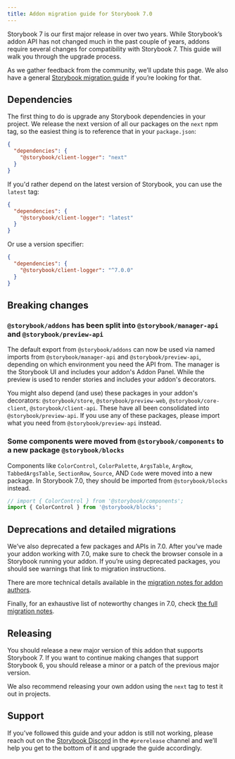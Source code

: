 ```yaml
---
title: Addon migration guide for Storybook 7.0
---
```


Storybook 7 is our first major release in over two years. While Storybook’s addon API has not changed much in the past couple of years, addons require several changes for compatibility with Storybook 7. This guide will walk you through the upgrade process.

<div class="aside">

As we gather feedback from the community, we’ll update this page. We also have a general [Storybook migration guide](../migration-guide.md) if you’re looking for that.

</div>

## Dependencies

The first thing to do is upgrade any Storybook dependencies in your project. We release the next version of all our packages on the `next` npm tag, so the easiest thing is to reference that in your `package.json`:

```json
{
  "dependencies": {
    "@storybook/client-logger": "next"
  }
}
```

If you'd rather depend on the latest version of Storybook, you can use the `latest` tag:

```json
{
  "dependencies": {
    "@storybook/client-logger": "latest"
  }
}
```

Or use a version specifier:

```json
{
  "dependencies": {
    "@storybook/client-logger": "^7.0.0"
  }
}
```

## Breaking changes

### `@storybook/addons` has been split into `@storybook/manager-api` and `@storybook/preview-api`

The default export from `@storybook/addons` can now be used via named imports from `@storybook/manager-api` and `@storybook/preview-api`, depending on which environment you need the API from. The manager is the Storybook UI and includes your addon's Addon Panel. While the preview is used to render stories and includes your addon's decorators.

You might also depend (and use) these packages in your addon's decorators: `@storybook/store`, `@storybook/preview-web`, `@storybook/core-client`, `@storybook/client-api`. These have all been consolidated into `@storybook/preview-api`. If you use any of these packages, please import what you need from `@storybook/preview-api` instead.

### Some components were moved from `@storybook/components` to a new package `@storybook/blocks`

Components like `ColorControl`, `ColorPalette`, `ArgsTable`, `ArgRow`, `TabbedArgsTable`, `SectionRow`, `Source`, AND `Code` were moved into a new package. In Storybook 7.0, they should be imported from `@storybook/blocks` instead.

```js
// import { ColorControl } from '@storybook/components';
import { ColorControl } from '@storybook/blocks';
```

## Deprecations and detailed migrations

We’ve also deprecated a few packages and APIs in 7.0. After you’ve made your addon working with 7.0, make sure to check the browser console in a Storybook running your addon. If you’re using deprecated packages, you should see warnings that link to migration instructions.

There are more technical details available in the [migration notes for addon authors](https://github.com/storybookjs/storybook/blob/next/MIGRATION.md#specific-instructions-for-addon-creators).

Finally, for an exhaustive list of noteworthy changes in 7.0, check [the full migration notes](https://github.com/storybookjs/storybook/blob/next/MIGRATION.md#from-version-65x-to-700).

## Releasing

You should release a new major version of this addon that supports Storybook 7. If you want to continue making changes that support Storybook 6, you should release a minor or a patch of the previous major version.

We also recommend releasing your own addon using the `next` tag to test it out in projects.

## Support

If you’ve followed this guide and your addon is still not working, please reach out on the [Storybook Discord](https://discord.gg/storybook) in the `#prerelease` channel and we’ll help you get to the bottom of it and upgrade the guide accordingly.
